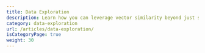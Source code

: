 ```yaml
---
title: Data Exploration
description: Learn how you can leverage vector similarity beyond just search. Reveal hidden patterns and insights in your data, provide recommendations, and navigate data space.
category: data-exploration
url: /articles/data-exploration/
isCategoryPage: true
weight: 30
---
```

